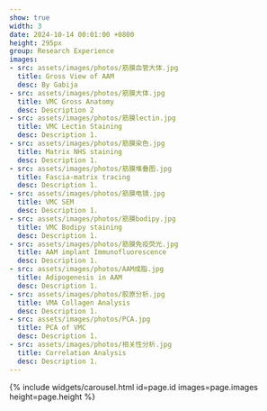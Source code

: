 ```yaml
---
show: true
width: 3
date: 2024-10-14 00:01:00 +0800
height: 295px
group: Research Experience
images:
- src: assets/images/photos/筋膜血管大体.jpg
  title: Gross View of AAM
  desc: By Gabija
- src: assets/images/photos/筋膜大体.jpg
  title: VMC Gross Anatomy
  desc: Description 2
- src: assets/images/photos/筋膜lectin.jpg
  title: VMC Lectin Staining
  desc: Description 1.
- src: assets/images/photos/筋膜染色.jpg
  title: Matrix NHS staining
  desc: Description 1.
- src: assets/images/photos/筋膜堆叠图.jpg
  title: Fascia-matrix tracing
  desc: Description 1.
- src: assets/images/photos/筋膜电镜.jpg
  title: VMC SEM
  desc: Description 1.
- src: assets/images/photos/筋膜bodipy.jpg
  title: VMC Bodipy staining
  desc: Description 1.
- src: assets/images/photos/筋膜免疫荧光.jpg
  title: AAM implant Immunofluorescence
  desc: Description 1.
- src: assets/images/photos/AAM成脂.jpg
  title: Adipogenesis in AAM
  desc: Description 1. 
- src: assets/images/photos/胶原分析.jpg
  title: VMA Collagen Analysis
  desc: Description 1.
- src: assets/images/photos/PCA.jpg
  title: PCA of VMC 
  desc: Description 1.
- src: assets/images/photos/相关性分析.jpg
  title: Correlation Analysis
  desc: Description 1.
---
```


{% include widgets/carousel.html id=page.id images=page.images height=page.height %}
